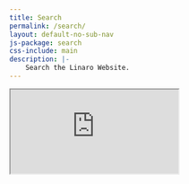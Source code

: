 ```yaml
---
title: Search
permalink: /search/
layout: default-no-sub-nav
js-package: search
css-include: main
description: |-
    Search the Linaro Website.
---
```

<div class="row content-container main-cont">
    <div class="container content-container">
        <div class="embed-responsive embed-responsive-16by9" id="searchEmbed">
          <iframe class="embed-responsive-item" id="searchIframe" src="https://www.linaro.org"></iframe>
        </div>
    </div>
</div>